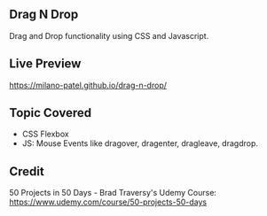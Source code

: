 ## Drag N Drop

Drag and Drop functionality using CSS and Javascript.

## Live Preview

https://milano-patel.github.io/drag-n-drop/

## Topic Covered

- CSS Flexbox
- JS: Mouse Events like dragover, dragenter, dragleave, dragdrop.

## Credit

50 Projects in 50 Days - Brad Traversy's Udemy Course: https://www.udemy.com/course/50-projects-50-days
